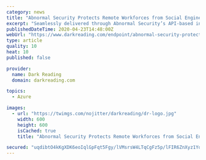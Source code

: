 ```yaml
---
category: news
title: "Abnormal Security Protects Remote Workforces from Social Engineering Attacks with Cloud Email Security Integrations"
excerpt: "Seamlessly delivered through Abnormal Security’s API-based integration with Office 365 and Okta’s Identity Cloud, respectively, these new integrations give enterprises more visibility, extended protection, and faster response to email-borne attacks. Microsoft Teams protection automatically detects suspicious messages sent within a customer ..."
publishedDateTime: 2020-04-23T14:48:00Z
webUrl: "https://www.darkreading.com/endpoint/abnormal-security-protects-remote-workforces-from-social-engineering-attacks-with-cloud-email-security-integrations/d/d-id/1337630"
type: article
quality: 10
heat: 10
published: false

provider:
  name: Dark Reading
  domain: darkreading.com

topics:
  - Azure

images:
  - url: "https://twimgs.com/nojitter/darkreading/dr-logo.jpg"
    width: 600
    height: 600
    isCached: true
    title: "Abnormal Security Protects Remote Workforces from Social Engineering Attacks with Cloud Email Security Integrations"

secured: "uqdibtO4kKgXDK6eoIqlGpFqt5Fgy/lVMsrsW4LTqCgFz5p/lFIR6ZnXyz1Yq4pj1tJyKUbjK5R8axMSBZNWbLokIf6IGVRouUMfSbWztmCGkVotChvRJyek50kZZDSidEF8BclzU4io/D4YKxZHmw//tyinVg3BIKzkzTXQ5kyzmMLrnVzDBFg4SRg6L9i9c7VLDF+IZox6PDk6/NlekDQ1uUMbc4BqlSVyU4CbBuGjMJtu/v6sYyogxS0YOmStrTE5KOvhQDv5yVz9YsoydxobLHqmtkWEiHVOxEyXVkbZUgFrOqBwVTyQks5pzqPe;JqU6sKcFY6x7XEMnu5lMHA=="
---
```


